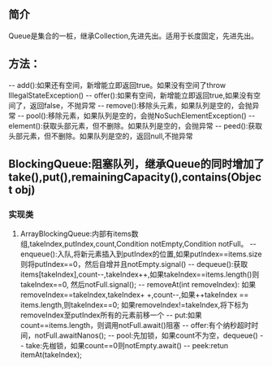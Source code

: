 ## 简介
Queue是集合的一桩，继承Collection,先进先出。适用于长度固定，先进先出。

## 方法：
-- add():如果还有空间，新增能立即返回true。如果没有空间了throw IllegalStateException()
-- offer():如果有空间，新增能立即返回true,如果没有空间了，返回false，不抛异常
-- remove():移除头元素，如果队列是空的，会抛异常
-- pool():移除元素，如果队列是空的，会抛NoSuchElementException()
-- element():获取头部元素，但不删除。如果队列是空的，会抛异常
-- peed():获取头部元素，但不删除。如果队列是空的，返回null,不抛异常

## BlockingQueue:阻塞队列，继承Queue的同时增加了take(),put(),remainingCapacity(),contains(Object obj)

### 实现类
1. ArrayBlockingQueue:内部有items数组,takeIndex,putIndex,count,Condition notEmpty,Condition notFull。
-- enqueue():入队,将新元素插入到putIndex的位置,如果putIndex==items.size则将putIndex==0，然后自增并且notEmpty.signal()
-- dequeue():获取items[takeIndex],count--,takeIndex++,如果takeIndex==items.length()则takeIndex==0,
然后notFull.signal();
-- removeAt(int removeIndex):
   如果removeIndex==takeIndex,takeIndex+ +,count--,如果++takeIndex == items.length,则takeIndex==0;
   如果removeIndex!=takeIndex,将下标为removeIndex至putIndex所有的元素前移一个
-- put:如果count==items.length，则调用notFull.await()阻塞
-- offer:有个纳秒超时时间，notFull.awaitNanos();
-- pool:先加锁，如果count不为空，dequeue()
-- take:先枷锁，如果count==0则notEmpty.await()
-- peek:retun itemAt(takeIndex);


